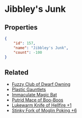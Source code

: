 # Jibbley's Junk

<no description available>

## Properties

```json
{
    "id": 157,
    "name": "Jibbley's Junk",
    "count": -100
}
```

## Related

- [Fuzzy Club of Dwarf Owning](../items/4194-fuzzy-club-of-dwarf-owning.md)
- [Plastic Gauntlets](../items/4195-plastic-gauntlets.md)
- [Immaculate Magic Bat](../items/4196-immaculate-magic-bat.md)
- [Putrid Mace of Boo-Boos](../items/4197-putrid-mace-of-boo-boos.md)
- [Lukewarm Knife of Hellfire +1](../items/4198-lukewarm-knife-of-hellfire-1.md)
- [Stinky Fork of Moglin Poking +6](../items/4199-stinky-fork-of-moglin-poking-6.md)


